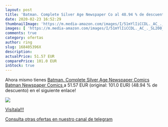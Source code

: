 ```yaml
---
layout: post
title: 'Batman. Complete Silver Age Newspaper Co al 48.94 % de descuento'
date: 2020-02-23 16:52:29
thumbnailImage: 'https://m.media-amazon.com/images/I/51mYlIiCCDL._AC_._SL200_.jpg'
images: [ 'https://m.media-amazon.com/images/I/51mYlIiCCDL._AC_._SL200_.jpg' ]
comments: true
category: ofertas
author: ring
slug: 168405396X
description:
actualPrice: 51.57 EUR
comparePrice: 101.0 EUR
inStock: true
---
```


Ahora mismo tienes [Batman. Complete Silver Age Newspaper Comics  Batman Newspaper Comics ](https://www.amazon.com/dp/168405396X/?tag=redken08-20) a 51.57 EUR (original: 101.0 EUR) (48.94 %  de descuento) en el siguiente enlace!

[![](https://m.media-amazon.com/images/I/51mYlIiCCDL._AC_._SL200_.jpg)](https://www.amazon.com/dp/168405396X/?tag=redken08-20)

[Visítala!!!](https://www.amazon.com/dp/168405396X/?tag=redken08-20)

[Consulta otras ofertas en nuestro canal de telegram](https://t.me/s/ofertas25)
